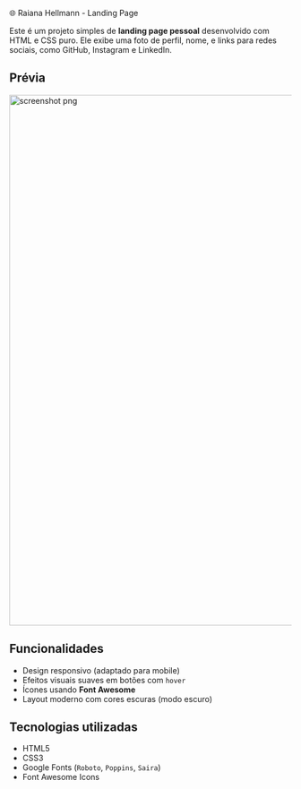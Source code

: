 🌐 Raiana Hellmann - Landing Page

Este é um projeto simples de **landing page pessoal** desenvolvido com HTML e CSS puro. Ele exibe uma foto de perfil, nome, e links para redes sociais, como GitHub, Instagram e LinkedIn.

## Prévia

<img width="1910" height="948" alt="screenshot png" src="https://github.com/user-attachments/assets/3b8e85aa-3e84-455d-816d-c64d4d010a36" />



## Funcionalidades

- Design responsivo (adaptado para mobile)
- Efeitos visuais suaves em botões com `hover`
- Ícones usando **Font Awesome**
- Layout moderno com cores escuras (modo escuro)



## Tecnologias utilizadas

- HTML5
- CSS3
- Google Fonts (`Roboto`, `Poppins`, `Saira`)
- Font Awesome Icons


